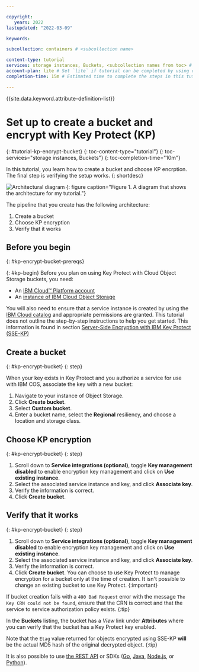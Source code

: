 ```yaml
---

copyright:
   years: 2022
lastupdated: "2022-03-09"

keywords: 

subcollection: containers # <subcollection name>

content-type: tutorial
services: storage instances, Buckets, <subcollection names from toc> # Only if the tutorial includes multiple services. If it only uses your service, don't specify. DO NOT set any platform subcollections. 
account-plan: lite # Set `lite` if tutorial can be completed by using only Lite plan services; Set `paid` if the tutorial requires a pay-go or subscription versions of plans for the service
completion-time: 15m # Estimated time to complete the steps in this tutorial. Minute values are supported up to 90 minutes. Whole hours are also supported; for example: 2h

---
```


{{site.data.keyword.attribute-definition-list}}

<!-- The title of your tutorial should be in active voice and and start with a verb. If you include product names, makes sure to use the non-trademarked short version keyref. -->
<!-- Make sure each H1/H2/H3/etc. heading is _unique_ to your tutorial by adding a short but human-readable identifier. For example, instead of just "#overview", use "#cd-kube-overview" -->

# Set up to create a bucket and encrypt with Key Protect (KP)
{: #tutorial-kp-encrypt-bucket}
{: toc-content-type="tutorial"} <!-- Always use this value -->
{: toc-services="storage instances, Buckets"} <!-- Only if multi-service - use same values from services metadata above-->
{: toc-completion-time="10m"} <!-- Use same value from completion-time metadata above-->

<!-- The short description should be a single, concise paragraph that contains one or two sentences and no more than 50 words. Briefly mention what the user's learning goal is and include the following SEO keywords in the title short description: IBM Cloud, ServiceName, tutorial.--> 

In this tutorial, you learn how to create a bucket and choose KP encrption.  The final step is verifying the setup works. 
{: shortdesc}

<!-- It's recommended to include an architectural diagram that shows how the services that are used in this tutorial interact. SVG is the recommended format. If you include a diagram, include a brief text-based description of the workflow shown in the diagram, using active voice to describe the workflow. This makes the content more searchable and improves accessibility. -->

![Architectural diagram](images/image.svg)
{: figure caption="Figure 1. A diagram that shows the architecture for my tutorial."}

The pipeline that you create has the following architecture:
1. Create a bucket
1. Choose KP encryption
1. Verify that it works

## Before you begin
{: #kp-encrypt-bucket-prereqs}

<!-- List any access, setup, or knowledge that the user must have before they start the tutorial. Be sure to link to any related documentation or resources to help the user complete these prerequisites.-->

<!-- Note: Currently no format for checkboxes. Let's check with design if required for first pass -->

{: #kp-begin}
Before you plan on using Key Protect with Cloud Object Storage buckets, you need:

- An [IBM Cloud™ Platform account](http://cloud.ibm.com/)
- An [instance of IBM Cloud Object Storage](http://cloud.ibm.com/catalog/services/cloud-object-storage)

You will also need to ensure that a service instance is created by using the [IBM Cloud catalog](https://cloud.ibm.com/catalog) and appropriate permissions are granted. This tutorial does not outline the step-by-step instructions to help you get started.  This information is found in section  [Server-Side Encryption with IBM Key Protect (SSE-KP)](https://cloud.ibm.com/docs/cloud-object-storage?topic=cloud-object-storage-kp)

<!-- For each step in your tutorial, add an H2 section. The title should be task-oriented and descriptive. If you find your tutorial going over 9 steps, consider whether your substeps can be grouped differently or whether your tutorial should be a multi-part series. -->

## Create a bucket
{: #kp-encrypt-bucket}
{: step}

When your key exists in Key Protect and you authorize a service for use with IBM COS, associate the key with a new bucket:

1. Navigate to your instance of Object Storage.
2. Click **Create bucket**.
3. Select **Custom bucket**.
3. Enter a bucket name, select the **Regional** resiliency, and choose a location and storage class.

## Choose KP encryption
{: #kp-encrypt-bucket}
{: step}
1. Scroll down to **Service integrations (optional)**, toggle **Key management disabled** to enable encryption key management and click on **Use existing instance**.
2. Select the associated service instance and key, and click **Associate key**.
3. Verify the information is correct.
3. Click **Create bucket**.

## Verify that it works
{: #kp-encrypt-bucket}
{: step}
1. Scroll down to **Service integrations (optional)**, toggle **Key management disabled** to enable encryption key management and click on **Use existing instance**.
2. Select the associated service instance and key, and click **Associate key**.
3. Verify the information is correct.
3. Click **Create bucket**.
You can choose to use Key Protect to manage encryption for a bucket only at the time of creation. It isn't possible to change an existing bucket to use Key Protect.
{:important}

If bucket creation fails with a `400 Bad Request` error with the message `The Key CRN could not be found`, ensure that the CRN is correct and that the service to service authorization policy exists.
{:tip}

In the **Buckets** listing, the bucket has a _View_ link under **Attributes** where you can verify that the bucket has a Key Protect key enabled.

Note that the `Etag` value returned for objects encrypted using SSE-KP **will** be the actual MD5 hash of the original decrypted object.
{:tip}

It is also possible to use [the REST API](/docs/cloud-object-storage?topic=cloud-object-storage-compatibility-api-bucket-operations#compatibility-api-key-protect) or SDKs ([Go](/docs/cloud-object-storage?topic=cloud-object-storage-using-go#go-examples-kp), [Java](/docs/cloud-object-storage?topic=cloud-object-storage-java#java-examples-kp), [Node.js](/docs/cloud-object-storage?topic=cloud-object-storage-node#node-examples-kp), or [Python](/docs/cloud-object-storage?topic=cloud-object-storage-python#python-examples-kp)).
<!-- Introduce each major step with a description of what it will accomplish. If there are sequential substeps, use an ordered list for each substep. Don't include the step number. -->


<!-- For commands, introduce the command in a sentence first. Then surround what the user must enter in the command prompt with three backticks, and set the programming language if it applies. After the code block, add a {: pre} attribute to add a $ before the command and a copy link. --> 


